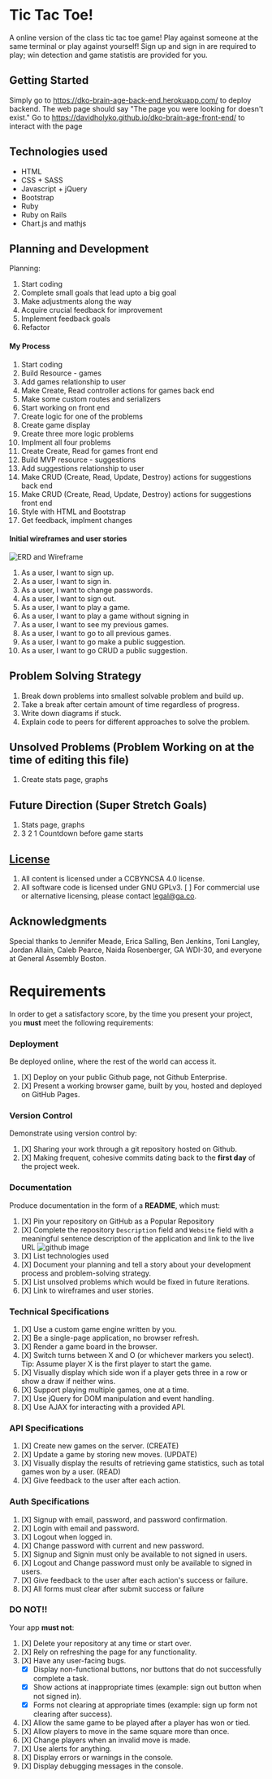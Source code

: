 # Tic Tac Toe!

A online version of the class tic tac toe game! Play against someone at the same terminal or play against yourself! Sign up and sign in are required to play; win detection and game statistis are provided for you.

## Getting Started

Simply go to https://dko-brain-age-back-end.herokuapp.com/ to deploy backend.
The web page should say "The page you were looking for doesn't exist."
Go to https://davidholyko.github.io/dko-brain-age-front-end/ to interact with the page

## Technologies used

+ HTML
+ CSS + SASS
+ Javascript + jQuery
+ Bootstrap
+ Ruby
+ Ruby on Rails
+ Chart.js and mathjs

## Planning and Development

Planning:
1. Start coding
2. Complete small goals that lead upto a big goal
3. Make adjustments along the way
4. Acquire crucial feedback for improvement
5. Implement feedback goals
6. Refactor

#### My Process

1. Start coding
2. Build Resource - games
3. Add games relationship to user
4. Make Create, Read controller actions for games back end
5. Make some custom routes and serializers
6. Start working on front end
7. Create logic for one of the problems
8. Create game display
9. Create three more logic problems
10. Implment all four problems
11. Create Create, Read for games front end
12. Build MVP resource - suggestions
13. Add suggestions relationship to user
14. Make CRUD (Create, Read, Update, Destroy) actions for suggestions back end
15. Make CRUD (Create, Read, Update, Destroy) actions for suggestions front end
16. Style with HTML and Bootstrap
17. Get feedback, implment changes

#### Initial wireframes and user stories
![ERD and Wireframe](https://i.imgur.com/PCbz2k0.jpg)

1. As a user, I want to sign up.
2. As a user, I want to sign in.
3. As a user, I want to change passwords.
4. As a user, I want to sign out.
5. As a user, I want to play a game.
6. As a user, I want to play a game without signing in
6. As a user, I want to see my previous games.
7. As a user, I want to go to all previous games.
8. As a user, I want to go make a public suggestion.
9. As a user, I want to go CRUD a public suggestion.

## Problem Solving Strategy

1. Break down problems into smallest solvable problem and build up.
2. Take a break after certain amount of time regardless of progress.
3. Write down diagrams if stuck.
4. Explain code to peers for different approaches to solve the problem.

## Unsolved Problems (Problem Working on at the time of editing this file)

1. Create stats page, graphs

## Future Direction (Super Stretch Goals)

1. Stats page, graphs
2. 3 2 1 Countdown before game starts


## [License](LICENSE)

1. All content is licensed under a CC­BY­NC­SA 4.0 license.
1. All software code is licensed under GNU GPLv3. [ ] For commercial use or
    alternative licensing, please contact legal@ga.co.

## Acknowledgments

Special thanks to Jennifer Meade, Erica Salling, Ben Jenkins, Toni Langley, Jordan Allain, Caleb Pearce, Naida Rosenberger, GA WDI-30, and everyone at General Assembly Boston.
























# Requirements

In order to get a satisfactory score, by the time you present your project, you
**must** meet the following requirements:

### Deployment

Be deployed online, where the rest of the world can access it.

1.  [X] Deploy on your public Github page, not Github Enterprise.
1.  [X] Present a working browser game, built by you, hosted and deployed on GitHub Pages.

### Version Control

Demonstrate using version control by:

1.  [X] Sharing your work through a git repository hosted on Github.
1.  [X] Making frequent, cohesive commits dating back to the **first day**
of the project week.

### Documentation

Produce documentation in the form of a **README**, which must:

1.  [X] Pin your repository on GitHub as a Popular Repository
1.  [X] Complete the repository `Description` field and `Website` field with a meaningful sentence description of the application and link to the live URL
![github image](https://git.generalassemb.ly/storage/user/3667/files/beae41ae-aaaa-11e7-8867-63958d376a0b)
1.  [X] List technologies used
1.  [X] Document your planning and tell a story about your development process and problem-solving strategy.
1.  [X] List unsolved problems which would be fixed in future iterations.
1.  [X] Link to wireframes and user stories.

### Technical Specifications

1.  [X] Use a custom game engine written by you.
1.  [X] Be a single-page application, no browser refresh.
1.  [X] Render a game board in the browser.
1.  [X] Switch turns between X and O (or whichever markers you select).  Tip:  Assume player X is the first player to start the game.
1.  [X] Visually display which side won if a player gets three in a row or show a draw if neither wins.
1.  [X] Support playing multiple games, one at a time.
1.  [X] Use jQuery for DOM manipulation and event handling.
1.  [X] Use AJAX for interacting with a provided API.

### API Specifications

1.  [X] Create new games on the server. (CREATE)
1.  [X] Update a game by storing new moves. (UPDATE)
1.  [X] Visually display the results of retrieving game statistics, such as total games won by a user. (READ)
1.  [X] Give feedback to the user after each action.

### Auth Specifications

1.  [X] Signup with email, password, and password confirmation.
1.  [X] Login with email and password.
1.  [X] Logout when logged in.
1.  [X] Change password with current and new password.
1.  [X] Signup and Signin must only be available to not signed in users.
1.  [X] Logout and Change password must only be available to signed in users.
1.  [X] Give feedback to the user after each action's success or failure.
1.  [X] All forms must clear after submit success or failure

### DO NOT!!

Your app **must not**:
1.  [X] Delete your repository at any time or start over.
1.  [X] Rely on refreshing the page for any functionality.
1.  [X] Have any user-facing bugs.
    -  [X] Display non-functional buttons, nor buttons that do not successfully complete a task.
    -  [X] Show actions at inappropriate times (example: sign out button when not signed in).
    -  [X] Forms not clearing at appropriate times (example: sign up form not clearing after success).
1.  [X] Allow the same game to be played after a player has won or tied.
1.  [X] Allow players to move in the same square more than once.
1.  [X] Change players when an invalid move is made.
1.  [X] Use alerts for anything.
1.  [X] Display errors or warnings in the console.
1.  [X] Display debugging messages in the console.
